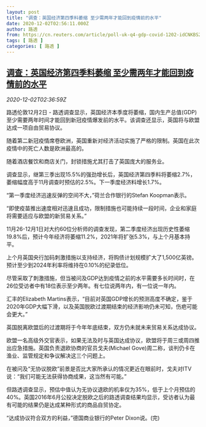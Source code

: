 ```yaml
---
layout: post
title: "调查：英国经济第四季料萎缩 至少需两年才能回到疫情前的水平"
date: 2020-12-02T02:56:11.000Z
author: 路透
from: https://cn.reuters.com/article/poll-uk-q4-gdp-covid-1202-idCNKBS28C099
tags: [ 路透 ]
categories: [ 路透 ]
---
```

<!--1606877771000-->
[调查：英国经济第四季料萎缩 至少需两年才能回到疫情前的水平](https://cn.reuters.com/article/poll-uk-q4-gdp-covid-1202-idCNKBS28C099)
------

<div>
<div><i>2020-12-02T02:36:59Z</i></div><p>路透伦敦12月2日 - 路透调查显示，英国经济本季度将萎缩，国内生产总值(GDP)至少需要两年时间才能回到新冠疫情爆发前的水平。该调查还显示，英国将与欧盟达成一项自由贸易协议。</p><p>随着第二新冠疫情席卷欧洲，英国重新对经济活动实施了严格的限制。英国在此次疫情中的死亡人数是欧洲最高的。</p><p>随着酒店餐饮和商店关门，封锁措施尤其打击了英国庞大的服务业。</p><p>调查显示，继第三季出现15.5%的强劲增长后，英国经济第四季料将萎缩2.7%，萎缩幅度高于11月调查时预估的2.5%。下一季度经济料增长1.7%。</p><p>“第一季度经济迅速反弹的空间不大，”荷兰合作银行的Stefan Koopman表示。</p><p>“即使疫苗推出速度相对迅速且成功，限制措施也可能持续一段时间，企业和家庭将需要适应与欧盟的新贸易关系。”</p><p>11月26-12月1日对大约60位分析师的调查发现，第二季度经济出现历史性萎缩19.8%后，预计今年经济将萎缩11.2%，2021年将扩张5.3%，与上个月基本持平。</p><p>上个月英国央行加码刺激措施以支持经济，将购债计划规模扩大了1,500亿英镑。预计至少到2024年利率将维持在0.10%的纪录低位。</p><p>尽管采取了刺激措施，但当被问及GDP达到疫情之前的水平需要多长时间时，在26位受访者中有18位表示至少两年。有七位说两年内，有一位说一年内。</p><p>汇丰的Elizabeth Martins表示，“目前对英国GDP增长的预测高度不确定，鉴于2020年GDP大幅下滑，以及英国脱欧过渡期结束的经济影响仍未可知，伤疤可能会更大。”</p><p>英国脱离欧盟后的过渡期将于今年年底结束，双方仍未就未来贸易关系达成协议。</p><p>欧盟一名高级外交官表示，如果无法及时与英国达成协议，欧盟将于周三或周四推出应急措施。英国负责退欧协商的官员戈夫(Michael Gove)周二称，谈判仍卡在渔业、监管规定和争议解决这三个问题上。</p><p>在被问及“无协议脱欧”前景是否比大家所承认的情况更近在眼前时，戈夫对ITV说：“我们可能无法获得协商成果，这当然有可能。”</p><p>但路透调查显示，预估中值认为无协议退欧的机率仅为35%，低于上个月预估的40%。英国2016年6月公投决定脱欧之后的路透调查结果均显示，受访者认为最有可能的结果仍是达成某种形式的商品自贸协定。</p><p>“达成协议符合双方的利益，”德国商业银行的Peter Dixon说。(完)</p>
</div>
